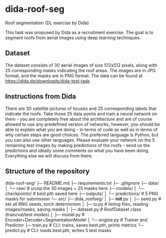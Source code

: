 # dida-roof-seg
Roof segmentation (DL exercise by Dida)

This task was proposed by Dida as a recruitment exercise. The goal is to segment roofs from aerial images using deep learning techniques.

## Dataset

The dataset consists of 30 aerial images of size 512x512 pixels, along with 25 corresponding masks indicating the roof areas. The images are in JPG format, and the masks are in PNG format.
The data can be found at https://dida.do/downloads/dida-test-task.

## Instructions from Dida

There are 30 satellite pictures of houses and 25 corresponding labels that indicate the roofs. Take those 25 data points and train a neural network on them - you are completely free about the architecture and are of course allowed to use any predefined version of networks, however, you should be able to explain what you are doing - in terms of code as well as in terms of why certain steps are good choices. The preferred language is Python, but you can also use other languages. Please evaluate your network on the 5 remaining test images by making predictions of the roofs - send us the predictions and ideally some comments on what you have been doing. Everything else we will discuss from there. 

## Structure of the repository

dida-roof-seg/
├─ README.md
├─ requirements.txt
├─ .gitignore
├─ data/
│  └─ raw/                     # unzip the 30 images + 25 masks here
├─ models/
│  └─ checkpoints/             # best.pth saved here
├─ outputs/
│  └─ predictions/             # 5 PNG masks for submission
└─ src/
   ├─ dida_roofseg/
   │  ├─ __init__.py
   │  ├─ seed.py               # set all RNG seeds, torch determinism
   │  ├─ io.py                 # listing files, reading images/masks, saving masks
   │  ├─ dataset.py            # RoofDataset class (train/val/test modes)
   │  ├─ model.py              # Encoder+Decoder+SegmentationModel
   │  └─ engine.py             # Trainer and Predictor
   ├─ train.py                 # CLI: trains, saves best.pth, prints metrics
   └─ predict.py               # CLI: loads best.pth, writes 5 test masks
